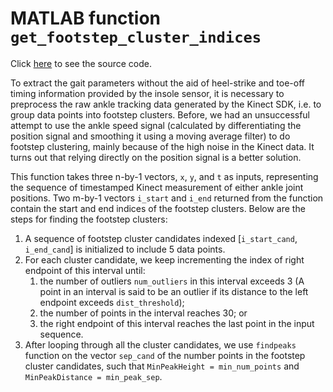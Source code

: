 # MATLAB function `get_footstep_cluster_indices`

Click [here](get_footstep_cluster_indices.m) to see the source code.

To extract the gait parameters without the aid of heel-strike and toe-off timing information provided by the insole sensor, it is necessary to preprocess the raw ankle tracking data generated by the Kinect SDK, i.e. to group data points into footstep clusters. Before, we had an unsuccessful attempt to use the ankle speed signal (calculated by differentiating the position signal and smoothing it using a moving average filter) to do footstep clustering, mainly because of the high noise in the Kinect data. It turns out that relying directly on the position signal is a better solution.

This function takes three n-by-1 vectors, `x`, `y`, and `t` as inputs, representing the sequence of timestamped Kinect measurement of either ankle joint positions. Two m-by-1 vectors `i_start` and `i_end` returned from the function contain the start and end indices of the footstep clusters. Below are the steps for finding the footstep clusters:

1. A sequence of footstep cluster candidates indexed [`i_start_cand`, `i_end_cand`] is initialized to include 5 data points.
2. For each cluster candidate, we keep incrementing the index of right endpoint of this interval until:
    1. the number of outliers `num_outliers` in this interval exceeds 3 (A point in an interval is said to be an outlier if its distance to the left endpoint exceeds `dist_threshold`);
    2. the number of points in the interval reaches 30; or
    3. the right endpoint of this interval reaches the last point in the input sequence.
3. After looping through all the cluster candidates, we use `findpeaks` function on the vector `sep_cand` of the number points in the footstep cluster candidates, such that `MinPeakHeight = min_num_points` and `MinPeakDistance = min_peak_sep`.
